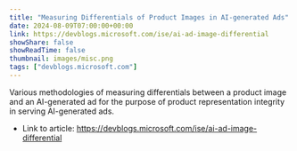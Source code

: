 ```yaml
---
title: "Measuring Differentials of Product Images in AI-generated Ads"
date: 2024-08-09T07:00:00+00:00
link: https://devblogs.microsoft.com/ise/ai-ad-image-differential
showShare: false
showReadTime: false
thumbnail: images/misc.png
tags: ["devblogs.microsoft.com"]
---
```

Various methodologies of measuring differentials between a product image and an AI-generated ad for the purpose of product representation integrity in serving AI-generated ads.

- Link to article: https://devblogs.microsoft.com/ise/ai-ad-image-differential